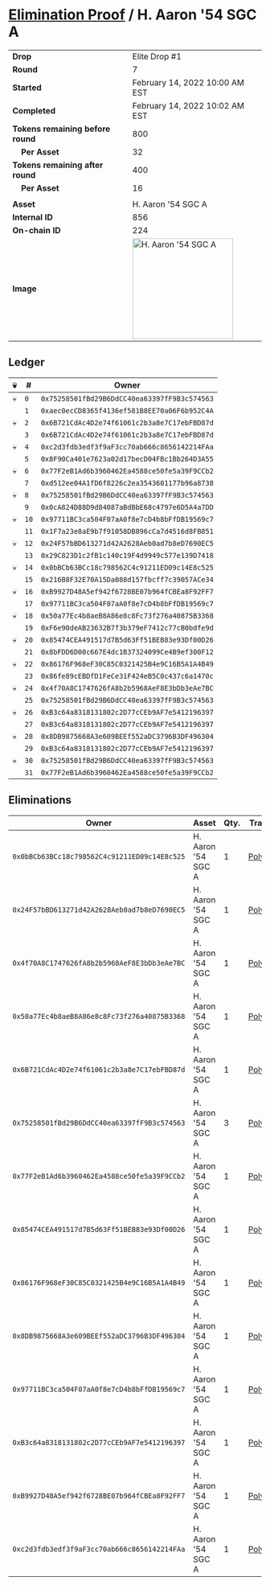 # [Elimination Proof](./readme.md) / H. Aaron &#039;54 SGC A

|||
|---|---|
| **Drop** | Elite Drop #1 |
| **Round** | 7 |
| **Started** | February 14, 2022 10:00 AM EST |
| **Completed** | February 14, 2022 10:02 AM EST |
| **Tokens remaining before round** | 800 |
| **&nbsp;&nbsp;&nbsp;&nbsp;Per Asset** | 32 |
| **Tokens remaining after round** | 400 |
| **&nbsp;&nbsp;&nbsp;&nbsp;Per Asset** | 16 |
| | |
| **Asset** | H. Aaron &#039;54 SGC A |
| **Internal ID** | 856 |
| **On-chain ID** | 224 |
| **Image** | <img src="https://tcdn.blokpax.com/95836cf2-27c6-4433-99c5-8ff77c054067/52d50ef163f937659fc1b4c86f3a83026a87fe0d0494444f1989d2548498a08c.png" height="200" alt="H. Aaron &#039;54 SGC A" /> |

## Ledger

| 💀 | # | Owner |
| --- | --- | --- |
| 💀 | `0` | `0x75258501fBd29B6DdCC40ea63397fF9B3c574563` |
|  | `1` | `0xaec0ecCD8365f4136ef581B8EE70a06F6b952C4A` |
| 💀 | `2` | `0x6B721CdAc4D2e74f61061c2b3a8e7C17ebFBD87d` |
|  | `3` | `0x6B721CdAc4D2e74f61061c2b3a8e7C17ebFBD87d` |
| 💀 | `4` | `0xc2d3fdb3edf3f9aF3cc70ab666c8656142214FAa` |
|  | `5` | `0x8F90Ca401e7623a02d17becD04FBc1Bb264D3A55` |
| 💀 | `6` | `0x77F2eB1Ad6b3960462Ea4588ce50fe5a39F9CCb2` |
|  | `7` | `0xd512ee04A1fD6f8226c2ea3543601177b96a8738` |
| 💀 | `8` | `0x75258501fBd29B6DdCC40ea63397fF9B3c574563` |
|  | `9` | `0x0cA824D88D9d84087aBdBbE68c4797e6D5A4a7DD` |
| 💀 | `10` | `0x97711BC3ca504F07aA0f8e7cD4b8bFfDB19569c7` |
|  | `11` | `0x1F7a23e8aE9b7f91058DB896cCa7d4516d8FB851` |
| 💀 | `12` | `0x24F57bBD613271d42A2628Aeb0ad7b8eD7690EC5` |
|  | `13` | `0x29C823D1c2fB1c140c19F4d9949c577e139D7418` |
| 💀 | `14` | `0x0bBCb63BCc18c798562C4c91211ED09c14E8c525` |
|  | `15` | `0x216B8F32E70A15Da088d157fbcff7c39057ACe34` |
| 💀 | `16` | `0xB9927D48A5ef942f6728BE07b964fCBEa8F92FF7` |
|  | `17` | `0x97711BC3ca504F07aA0f8e7cD4b8bFfDB19569c7` |
| 💀 | `18` | `0x50a77Ec4b8aeB8A86e8c8Fc73f276a40875B3368` |
|  | `19` | `0xF6e90deAB23632B7f3b379eF7412c77cB0bdfe9d` |
| 💀 | `20` | `0x85474CEA491517d7B5d63Ff51BEB83e93Df00D26` |
|  | `21` | `0x8bFDD6D00c667E4dc1B37324099Ce4B9ef300F12` |
| 💀 | `22` | `0x86176F968eF30C85C0321425B4e9C16B5A1A4B49` |
|  | `23` | `0x86fe89cEBDfD1FeCe31F424eB5C0c437c6a1470c` |
| 💀 | `24` | `0x4f70A8C1747626fA8b2b5968AeF8E3bDb3eAe7BC` |
|  | `25` | `0x75258501fBd29B6DdCC40ea63397fF9B3c574563` |
| 💀 | `26` | `0xB3c64a8318131802c2D77cCEb9AF7e5412196397` |
|  | `27` | `0xB3c64a8318131802c2D77cCEb9AF7e5412196397` |
| 💀 | `28` | `0x8DB9875668A3e609BEEf552aDC3796B3DF496304` |
|  | `29` | `0xB3c64a8318131802c2D77cCEb9AF7e5412196397` |
| 💀 | `30` | `0x75258501fBd29B6DdCC40ea63397fF9B3c574563` |
|  | `31` | `0x77F2eB1Ad6b3960462Ea4588ce50fe5a39F9CCb2` |


## Eliminations

| Owner | Asset | Qty. | Transaction |
| --- | --- | --- | --- |
| `0x0bBCb63BCc18c798562C4c91211ED09c14E8c525` | H. Aaron '54 SGC A | 1 | [Polygonscan](https://polygonscan.com/tx/0xaebb9cd6ef722a584299e35c1e552e9f0bdebd9b07b2d1d3e61d74930f2cce0b) |
| `0x24F57bBD613271d42A2628Aeb0ad7b8eD7690EC5` | H. Aaron '54 SGC A | 1 | [Polygonscan](https://polygonscan.com/tx/0x8674845241f44d618408d26bd7188e22351e84eb95d4f4adfd5a5b7cc1ff85bc) |
| `0x4f70A8C1747626fA8b2b5968AeF8E3bDb3eAe7BC` | H. Aaron '54 SGC A | 1 | [Polygonscan](https://polygonscan.com/tx/0xe70e56eeb053a53b0f98cfa49f25910395a61baf24d0b5aa8d8a15d6fb536696) |
| `0x50a77Ec4b8aeB8A86e8c8Fc73f276a40875B3368` | H. Aaron '54 SGC A | 1 | [Polygonscan](https://polygonscan.com/tx/0x3e4cbeb237bc924eee06a83098224d288fac6e4d98b901515f5001f7425562e3) |
| `0x6B721CdAc4D2e74f61061c2b3a8e7C17ebFBD87d` | H. Aaron '54 SGC A | 1 | [Polygonscan](https://polygonscan.com/tx/0xce098ce369c968b2a46ce6ab855250388c243f880069bc1e741ded1e3b6b982f) |
| `0x75258501fBd29B6DdCC40ea63397fF9B3c574563` | H. Aaron '54 SGC A | 3 | [Polygonscan](https://polygonscan.com/tx/0xf6eb7c6093103d918c30deeacab2e5bf561f55db310a9c0d7ae853048dc356af) |
| `0x77F2eB1Ad6b3960462Ea4588ce50fe5a39F9CCb2` | H. Aaron '54 SGC A | 1 | [Polygonscan](https://polygonscan.com/tx/0x4a06621c5ce6bd3400724d720ed051da6c648afa5e7b9a424b2a155524840550) |
| `0x85474CEA491517d7B5d63Ff51BEB83e93Df00D26` | H. Aaron '54 SGC A | 1 | [Polygonscan](https://polygonscan.com/tx/0x40a71c29fc3457294765c2191ab25a17b65e8a2e8cd0f7d110e0e69798e2d1d4) |
| `0x86176F968eF30C85C0321425B4e9C16B5A1A4B49` | H. Aaron '54 SGC A | 1 | [Polygonscan](https://polygonscan.com/tx/0x24dc392a289bb020269d3317761eae12189b1503bb584aacfce89c12b0ebb5c2) |
| `0x8DB9875668A3e609BEEf552aDC3796B3DF496304` | H. Aaron '54 SGC A | 1 | [Polygonscan](https://polygonscan.com/tx/0x2c85a20bcd8d5fca5f0bf38c11fd0d0e01bbbdf331a282a64902e0ea056f5341) |
| `0x97711BC3ca504F07aA0f8e7cD4b8bFfDB19569c7` | H. Aaron '54 SGC A | 1 | [Polygonscan](https://polygonscan.com/tx/0x999ee1e636a15605733e2c279cf1b7731d2489a008da262bb7f4648ee7c73a7c) |
| `0xB3c64a8318131802c2D77cCEb9AF7e5412196397` | H. Aaron '54 SGC A | 1 | [Polygonscan](https://polygonscan.com/tx/0x947e57b9c355d3f03fb2af4b534faf7e5083b87a39067180d37731bb876c7825) |
| `0xB9927D48A5ef942f6728BE07b964fCBEa8F92FF7` | H. Aaron '54 SGC A | 1 | [Polygonscan](https://polygonscan.com/tx/0x4e8d7d2746e6b24958540333f42846a0d657d7ff9b4853addfd4c21a3e2ac066) |
| `0xc2d3fdb3edf3f9aF3cc70ab666c8656142214FAa` | H. Aaron '54 SGC A | 1 | [Polygonscan](https://polygonscan.com/tx/0x833814b2c0919a2bcb7a830bff5e2a34c7db01a9865817d502f992877458ca67) |
